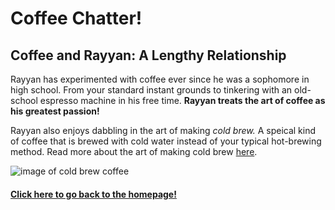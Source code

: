 # Coffee Chatter!

## Coffee and Rayyan: A Lengthy Relationship

Rayyan has experimented with coffee ever since he was a sophomore in high school. From your standard instant grounds to tinkering with an old-school espresso machine in his free time. **Rayyan treats the art of coffee as his greatest passion!**

Rayyan also enjoys dabbling in the art of making _cold brew._ A speical kind of coffee that is brewed with cold water instead of your typical hot-brewing method. Read more about the art of making cold brew [here](https://sarahsvegankitchen.com/recipes/how-to-make-cold-brew-coffee/).

![image of cold brew coffee](https://thumbs.dreamstime.com/b/coffee-cup-burlap-sack-roasted-beans-8013146.jpg)

#### [Click here to go back to the homepage!](https://github.com/rai8d4/rayyan-iqbal-personal-site/blob/67734e2e0ebaf62f703360df60c8794bbdbddd41/README.md)
